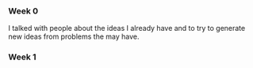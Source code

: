 
### Week 0
I talked with people about the ideas I already have and to try to generate new ideas from problems the may have.

### Week 1
